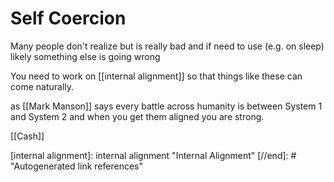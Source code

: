 # Self Coercion

Many people don't realize but is really bad and if need to use (e.g. on sleep) likely something else is going wrong

You need to work on [[internal alignment]] so that things like these can come naturally.

as [[Mark Manson]] says every battle across humanity is between System 1 and System 2 and when you get them aligned you are strong.

[[Cash]]

[//begin]: # "Autogenerated link references for markdown compatibility"
[internal alignment]: internal alignment "Internal Alignment"
[//end]: # "Autogenerated link references"